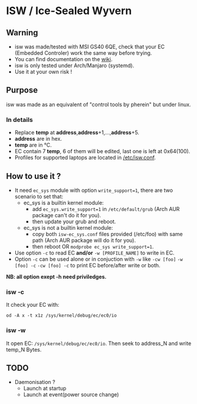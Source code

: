 # ISW / Ice-Sealed Wyvern

## Warning
- isw was made/tested with MSI GS40 6QE, check that your EC (Embedded Controler) work the same way before trying.
- You can find documentation on the <a href="https://github.com/YoyPa/isw/wiki/How-EC-work-(for-GS40-6QE-at-least)">wiki</a>.
- isw is only tested under Arch/Manjaro (systemd).
- Use it at your own risk !

## Purpose
isw was made as an equivalent of "control tools by pherein" but under linux.

### In details
- Replace <b>temp</b> at <b>address</b>,<b>address</b>+1,...,<b>address</b>+5.
- <b>address</b> are in hex.
- <b>temp</b> are in °C.
- EC contain 7 <b>temp</b>, 6 of them will be edited, last one is left at 0x64(100).
- Profiles for supported laptops are located in <a href="https://github.com/YoyPa/isw/blob/master/etc/isw.conf">/etc/isw.conf</a>.

## How to use it ?
- It need ```ec_sys``` module with option ```write_support=1```, there are two scenario to set that:
  - ec_sys is a builtin kernel module:
    - add ```ec_sys.write_support=1``` in ```/etc/default/grub``` (Arch AUR package can't do it for you).
    - then update your grub and reboot.
  - ec_sys is not a builtin kernel module:
    - copy both ```isw-ec_sys.conf``` files provided (/etc/foo) with same path (Arch AUR package will do it for you).
    - then reboot OR ```modprobe ec_sys write_support=1```.
- Use option ```-c``` to read EC <b>and/or</b> ```-w [PROFILE_NAME]``` to write in EC.
- Option ```-c``` can be used alone or in conjuction with ```-w``` like ```-cw [foo]``` ```-w [foo] -c``` ```-cw [foo] -c``` to print EC before/after write or both.

<b>NB: all option exept -h need priviledges.</b>

### isw -c
It check your EC with:
```
od -A x -t x1z /sys/kernel/debug/ec/ec0/io
```

### isw -w
It open EC: ```/sys/kernel/debug/ec/ec0/io```.
Then seek to address_N and write temp_N Bytes.

## TODO
- Daemonisation ?
	- Launch at startup
	- Launch at event(power source change)
